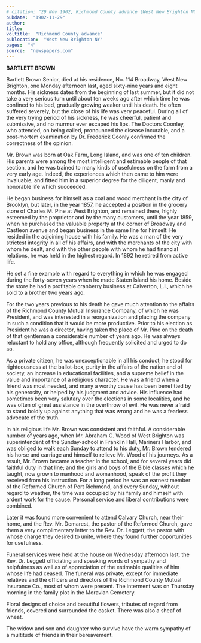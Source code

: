 ```yaml
---
# citation: "29 Nov 1902, Richmond County advance (West New Brighton NY), p4, newspapers.com"
pubdate:  "1902-11-29"
author: 
title: 
voltitle:  "Richmond County advance"
publocation:  "West New Brighton NY"
pages:  "4"
source:  "newspapers.com"
---
```

**BARTLETT BROWN**

Bartlett Brown Senior, died at his residence, No. 114 Broadway, West New Brighton, one Monday afternoon last, aged sixty-nine years and eight months. His sickness dates from the beginning of last summer, but it did not take a very serious turn until about ten weeks ago after which time he was confined to his bed, gradually growing weaker until his death. He often suffered severely, but the close of his life was very peaceful. During all of the very trying period of his sickness, he was cheerful, patient and submissive, and no murmur ever escaped his lips. The Doctors Coonley, who attended, on being called, pronounced the disease incurable, and a post-mortem examination by Dr. Frederick Coonly confirmed the correctness of the opinion.

Mr. Brown was born at Oak Farm, Long Island, and was one of ten children. His parents were among the most intelligent and estimable people of that section, and he was trained to many kinds of usefulness on the farm from a very early age. Indeed, the experiences which then came to him were invaluable, and fitted him in a superior degree for the diligent, manly and honorable life which succeeded.

He began business for himself as a coal and wood merchant in the city of Brooklyn, but later, in the year 1857, he accepted a position in the grocery store of Charles M. Pine at West Brighton, and remained there, highly esteemed by the proprietor and by the many customers, until the year 1859, when he purchased the valuable property at the corner of Broadway and Castleon avenue and began business in the same line for himself. He resided in the adjoining house with his family. He was a man of the very strictest integrity in all of his affairs, and with the merchants of the city with whom he dealt, and with the other people with whom he had financial relations, he was held in the highest regard. In 1892 he retired from active life.

He set a fine example with regard to everything in which he was engaged during the forty-seven years when he made Staten Island his home. Beside the store he had a profitable cranberry business at Calverton, L.I., which he sold to a brother two years ago.

For the two years previous to his death he gave much attention to the affairs of the Richmond County Mutual Insurance Company, of which he was President, and was interested in a reorganization and placing the company in such a condition that it would be more productive. Prior to his election as President he was a director, having taken the place of Mr. Pine on the death of that gentleman a considerable number of years ago. He was always reluctant to hold any office, although frequently solicited and urged to do so.

As a private citizen, he was unexceptionable in all his conduct; he stood for righteousness at the ballot-box, purity in the affairs of the nation and of society, an increase in educational facilities, and a supreme belief in the value and importance of a religious character. He was a friend when a friend was most needed, and many a worthy cause has been benefitted by his generosity, or helped by his judgment and advice. His influence had sometimes been very salutary over the elections in some localities, and he was often of great assistance in the overthrow of evil. He was never afraid to stand boldly up against anything that was wrong and he was a fearless advocate of the truth.

In his religious life Mr. Brown was consistent and faithful. A considerable number of years ago, when Mr. Abraham C. Wood of West Brighton was superintendent of the Sunday-school in Franklin Hall, Mariners Harbor, and was obliged to walk each Sunday to attend to his duty, Mr. Brown tendered his horse and carriage and himself to relieve Mr. Wood of his journeys. As a result, Mr. Brown became a teacher in the school, and for several years did faithful duty in that line; and the girls and boys of the Bible classes which he taught, now grown to manhood and womanhood, speak of the profit they received from his instruction. For a long period he was an earnest member of the Reformed Church of Port Richmond, and every Sunday, without regard to weather, the time was occupied by his family and himself with ardent work for the cause. Personal service and liberal contributions were combined.

Later it was found more convenient to attend Calvary Church, near their home, and the Rev. Mr. Demarest, the pastor of the Reformed Church, gave them a very complimentary letter to the Rev. Dr. Leggett, the pastor with whose charge they desired to unite, where they found further opportunities for usefulness.

Funeral services were held at the house on Wednesday afternoon last, the Rev. Dr. Leggett officiating and speaking words of sympathy and helpfulness as well as of appreciation of the estimable qualities of him whose life had ceased. The funeral was private, except for immediate relatives and the officers and directors of the Richmond County Mutual Insurance Co., most of whom were present. The interment was on Thursday morning in the family plot in the Moravian Cemetery.

Floral designs of choice and beautiful flowers, tributes of regard from friends, covered and surrounded the casket. There was also a sheaf of wheat.

The widow and son and daughter who survive have the warm sympathy of a multitude of friends in their bereavement.
